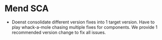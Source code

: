 # Mend SCA

- Doenst consolidate different version fixes into 1 target version. Have to play whack-a-mole chasing multiple fixes for components. We provide 1 recommended version change to fix all issues. 